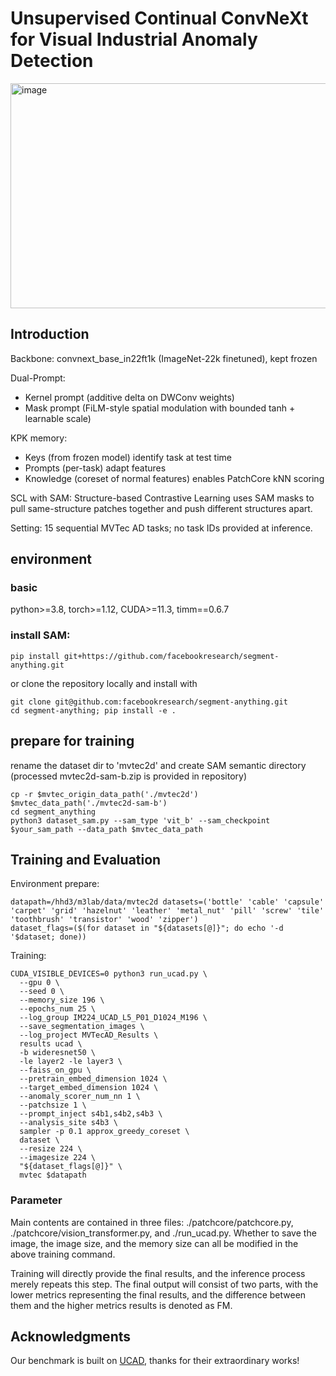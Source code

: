 # Unsupervised Continual ConvNeXt for Visual Industrial Anomaly Detection
<img width="926" height="360" alt="image" src="https://github.com/user-attachments/assets/59dbcaeb-6e28-4ab7-a39b-7ff2c67179e5" />


## Introduction

Backbone: convnext_base_in22ft1k (ImageNet-22k finetuned), kept frozen

Dual-Prompt:
- Kernel prompt (additive delta on DWConv weights)
- Mask prompt (FiLM-style spatial modulation with bounded tanh + learnable scale)

KPK memory:
- Keys (from frozen model) identify task at test time
- Prompts (per-task) adapt features
- Knowledge (coreset of normal features) enables PatchCore kNN scoring

SCL with SAM: Structure-based Contrastive Learning uses SAM masks to pull same-structure patches together and push different structures apart.

Setting: 15 sequential MVTec AD tasks; no task IDs provided at inference.

## environment

### basic
python>=3.8, torch>=1.12, CUDA>=11.3, timm==0.6.7

### install SAM:
```
pip install git+https://github.com/facebookresearch/segment-anything.git
```
or clone the repository locally and install with
```
git clone git@github.com:facebookresearch/segment-anything.git
cd segment-anything; pip install -e .
```

## prepare for training
rename the dataset dir to 'mvtec2d' and create SAM semantic directory
(processed mvtec2d-sam-b.zip is provided in repository)
```
cp -r $mvtec_origin_data_path('./mvtec2d') $mvtec_data_path('./mvtec2d-sam-b')
cd segment_anything
python3 dataset_sam.py --sam_type 'vit_b' --sam_checkpoint $your_sam_path --data_path $mvtec_data_path
```

## Training and Evaluation
Environment prepare:
```
datapath=/hhd3/m3lab/data/mvtec2d datasets=('bottle' 'cable' 'capsule' 'carpet' 'grid' 'hazelnut' 'leather' 'metal_nut' 'pill' 'screw' 'tile' 'toothbrush' 'transistor' 'wood' 'zipper')
dataset_flags=($(for dataset in "${datasets[@]}"; do echo '-d '$dataset; done))
```

<!-- datapath=/hhd3/m3lab/data/visa datasets=('candle' 'capsules' 'cashew' 'chewinggum' 'fryum' 'macaroni1' 'macaroni2' 'pcb1' 'pcb2' 'pcb3' 'pcb4' 'pipe_fryum') -->
Training:
```
CUDA_VISIBLE_DEVICES=0 python3 run_ucad.py \
  --gpu 0 \
  --seed 0 \
  --memory_size 196 \
  --epochs_num 25 \
  --log_group IM224_UCAD_L5_P01_D1024_M196 \
  --save_segmentation_images \
  --log_project MVTecAD_Results \
  results ucad \
  -b wideresnet50 \
  -le layer2 -le layer3 \
  --faiss_on_gpu \
  --pretrain_embed_dimension 1024 \
  --target_embed_dimension 1024 \
  --anomaly_scorer_num_nn 1 \
  --patchsize 1 \
  --prompt_inject s4b1,s4b2,s4b3 \
  --analysis_site s4b3 \
  sampler -p 0.1 approx_greedy_coreset \
  dataset \
  --resize 224 \
  --imagesize 224 \
  "${dataset_flags[@]}" \
  mvtec $datapath
```

### Parameter
Main contents are contained in three files: ./patchcore/patchcore.py, ./patchcore/vision_transformer.py, and ./run_ucad.py.
Whether to save the image, the image size, and the memory size can all be modified in the above training command.

Training will directly provide the final results, and the inference process merely repeats this step. The final output will consist of two parts, with the lower metrics representing the final results, and the difference between them and the higher metrics results is denoted as FM.

## Acknowledgments

Our benchmark is built on [UCAD](https://github.com/shirowalker/UCAD), thanks for their extraordinary works!
